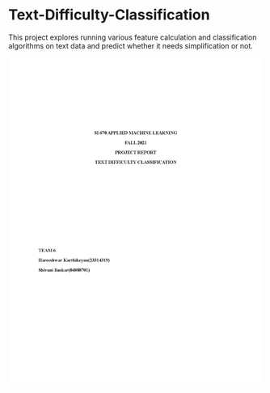 # Text-Difficulty-Classification

This project explores running various feature calculation and classification algorithms on text data and predict whether it needs simplification or not.

![Alt text](https://github.com/HareeshwarKarthikeyan/Text-Difficulty-Classification/blob/main/Pdf%20Pages/final_report_Page_01.jpg)

